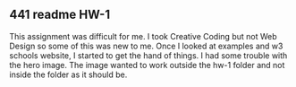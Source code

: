 ## 441 readme HW-1

This assignment was difficult for me. I took Creative Coding but not Web Design so some of this was new to me. Once I  looked at examples and w3 schools website, I started to get the hand of things. I had some trouble with the hero image. The image wanted to work outside the hw-1 folder and not inside the folder as it should be. 
